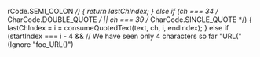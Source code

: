 rCode.SEMI_COLON */) {
            return lastChIndex;
        }
        else if (ch === 34 /* CharCode.DOUBLE_QUOTE */ || ch === 39 /* CharCode.SINGLE_QUOTE */) {
            lastChIndex = i = consumeQuotedText(text, ch, i, endIndex);
        }
        else if (startIndex ===
            i - 4 && // We have seen only 4 characters so far "URL(" (Ignore "foo_URL()")
        